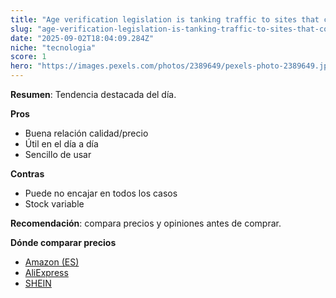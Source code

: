 ```yaml
---
title: "Age verification legislation is tanking traffic to sites that comply, and rewarding those that don't"
slug: "age-verification-legislation-is-tanking-traffic-to-sites-that-comply-and-rewardi"
date: "2025-09-02T18:04:09.284Z"
niche: "tecnologia"
score: 1
hero: "https://images.pexels.com/photos/2389649/pexels-photo-2389649.jpeg?auto=compress&cs=tinysrgb&fit=crop&h=627&w=1200&auto=compress&cs=tinysrgb&w=1024&h=576&fit=crop"
---
```


**Resumen**: Tendencia destacada del día.

**Pros**
- Buena relación calidad/precio
- Útil en el día a día
- Sencillo de usar

**Contras**
- Puede no encajar en todos los casos
- Stock variable

**Recomendación**: compara precios y opiniones antes de comprar.

**Dónde comparar precios**
- [Amazon (ES)](https://www.amazon.es/s?k=Age+verification+legislation+is+tanking+traffic+to+sites+that+comply%2C+and+rewarding+those+that+don%27t&language=es_ES&tag=teknovashop25-21)
- [AliExpress](https://es.aliexpress.com/wholesale?SearchText=Age+verification+legislation+is+tanking+traffic+to+sites+that+comply%2C+and+rewarding+those+that+don%27t)
- [SHEIN](https://es.shein.com/pdsearch?keyword=Age+verification+legislation+is+tanking+traffic+to+sites+that+comply%2C+and+rewarding+those+that+don%27t)
